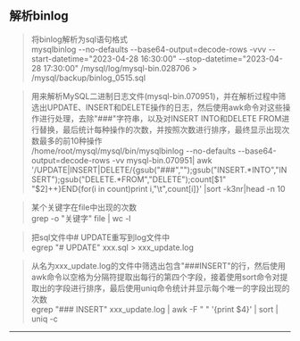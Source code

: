 ## 解析binlog

> 将binlog解析为sql语句格式  
> mysqlbinlog --no-defaults --base64-output=decode-rows -vvv --start-datetime="2023-04-28 16:30:00" --stop-datetime="2023-04-28 17:30:00" /mysql/log/mysql-bin.028706 > /mysql/backup/binlog_0515.sql
  
>用来解析MySQL二进制日志文件(mysql-bin.070951)，并在解析过程中筛选出UPDATE、INSERT和DELETE操作的日志，然后使用awk命令对这些操作进行处理，去除"###"字符串，以及对INSERT INTO和DELETE FROM进行替换，最后统计每种操作的次数，并按照次数进行排序，最终显示出现次数最多的前10种操作  
>/home/root/mysql/mysql/bin/mysqlbinlog --no-defaults --base64-output=decode-rows -vv mysql-bin.070951| awk '/UPDATE|INSERT|DELETE/{gsub("###","");gsub("INSERT.*INTO","INSERT");gsub("DELETE.*FROM","DELETE");count[$1" "$2]++}END{for(i in count)print i,"\t",count[i]}' |sort -k3nr|head -n 10

> 某个关键字在file中出现的次数  
> grep -o "关键字" file | wc -l

> 把sql文件中# UPDATE重写到log文件中  
>egrep  "# UPDATE" xxx.sql  >  xxx_update.log


> 从名为xxx_update.log的文件中筛选出包含"###INSERT"的行，然后使用awk命令以空格为分隔符提取出每行的第四个字段，接着使用sort命令对提取出的字段进行排序，最后使用uniq命令统计并显示每个唯一的字段出现的次数  
> egrep  "### INSERT" xxx_update.log  |  awk -F " " '{print $4}' | sort | uniq -c


---
